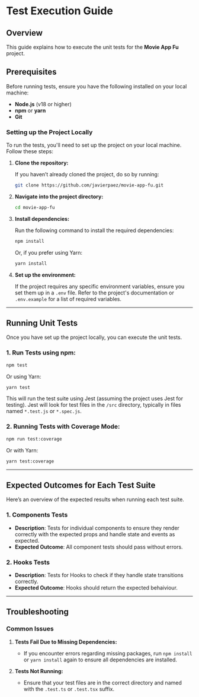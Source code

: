 # Test Execution Guide

## Overview

This guide explains how to execute the unit tests for the **Movie App Fu** project.

## Prerequisites

Before running tests, ensure you have the following installed on your local machine:

- **Node.js** (v18 or higher)
- **npm** or **yarn**
- **Git**

### Setting up the Project Locally

To run the tests, you'll need to set up the project on your local machine. Follow these steps:

1. **Clone the repository:**

   If you haven’t already cloned the project, do so by running:

   ```bash
   git clone https://github.com/javierpaez/movie-app-fu.git
   ```

2. **Navigate into the project directory:**

   ```bash
   cd movie-app-fu
   ```

3. **Install dependencies:**

   Run the following command to install the required dependencies:

   ```bash
   npm install
   ```

   Or, if you prefer using Yarn:

   ```bash
   yarn install
   ```

4. **Set up the environment:**

   If the project requires any specific environment variables, ensure you set them up in a `.env` file. Refer to the project's documentation or `.env.example` for a list of required variables.

---

## Running Unit Tests

Once you have set up the project locally, you can execute the unit tests.

### 1. Run Tests using npm:

```bash
npm test
```

Or using Yarn:

```bash
yarn test
```

This will run the test suite using Jest (assuming the project uses Jest for testing). Jest will look for test files in the `/src` directory, typically in files named `*.test.js` or `*.spec.js`.

### 2. Running Tests with Coverage Mode:

```bash
npm run test:coverage
```

Or with Yarn:

```bash
yarn test:coverage
```

---

## Expected Outcomes for Each Test Suite

Here’s an overview of the expected results when running each test suite.

### **1. Components Tests**

- **Description**: Tests for individual components to ensure they render correctly with the expected props and handle state and events as expected.
- **Expected Outcome**: All component tests should pass without errors.

### **2. Hooks Tests**

- **Description**: Tests for Hooks to check if they handle state transitions correctly.
- **Expected Outcome**: Hooks should return the expected behaiviour.

---

## Troubleshooting

### Common Issues

1. **Tests Fail Due to Missing Dependencies:**

   - If you encounter errors regarding missing packages, run `npm install` or `yarn install` again to ensure all dependencies are installed.

2. **Tests Not Running:**
   - Ensure that your test files are in the correct directory and named with the `.test.ts` or `.test.tsx` suffix.
